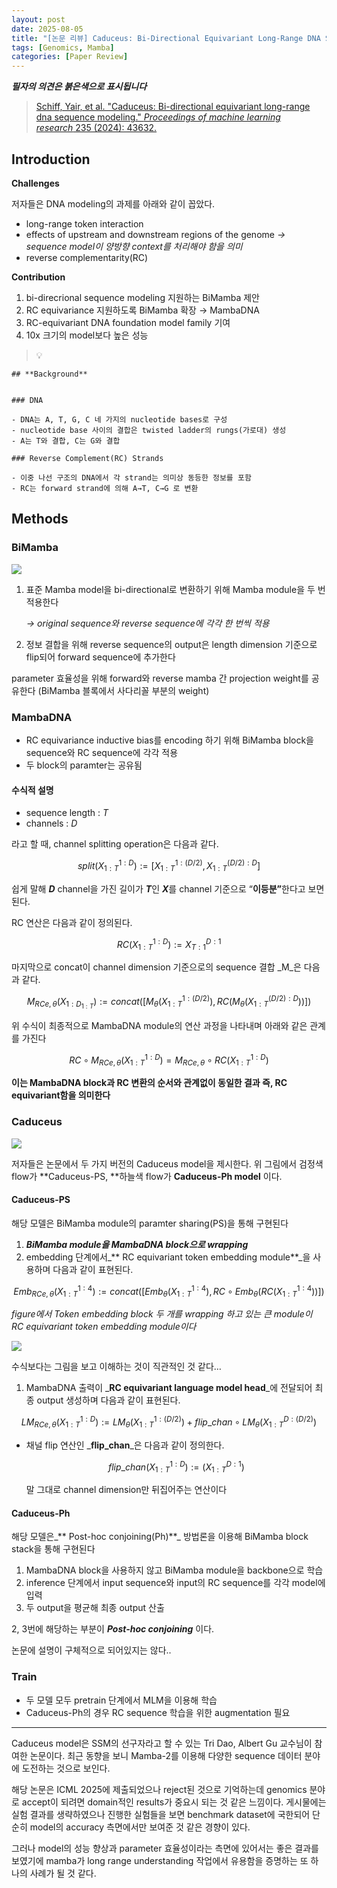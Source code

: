 ```yaml
---
layout: post
date: 2025-08-05
title: "[논문 리뷰] Caduceus: Bi-Directional Equivariant Long-Range DNA Sequence Modeling"
tags: [Genomics, Mamba]
categories: [Paper Review]
---
```


<span class="notion-red">_**필자의 의견은 붉은색으로 표시됩니다**_</span>


> [Schiff, Yair, et al. "Caduceus: Bi-directional equivariant long-range dna sequence modeling." ](https://pmc.ncbi.nlm.nih.gov/articles/PMC12189541/)[_Proceedings of machine learning research_](https://pmc.ncbi.nlm.nih.gov/articles/PMC12189541/)[ 235 (2024): 43632.](https://pmc.ncbi.nlm.nih.gov/articles/PMC12189541/)



## Introduction


**Challenges**


저자들은 DNA modeling의 과제를 아래와 같이 꼽았다.

- long-range token interaction
- effects of upstream and downstream regions of the genome 
_→ sequence model이 양방향 context를 처리해야 함을 의미_
- reverse complementarity(RC)

**Contribution**

1. bi-direcrional sequence modeling 지원하는 BiMamba 제안
1. RC equivariance 지원하도록 BiMamba 확장 → MambaDNA
1. RC-equivariant DNA foundation model family 기여
1. 10x 크기의 model보다 높은 성능

> 💡 


	## **Background**


	### DNA

	- DNA는 A, T, G, C 네 가지의 nucleotide bases로 구성
	- nucleotide base 사이의 결합은 twisted ladder의 rungs(가로대) 생성
	- A는 T와 결합, C는 G와 결합

	### Reverse Complement(RC) Strands

	- 이중 나선 구조의 DNA에서 각 strand는 의미상 동등한 정보를 포함
	- RC는 forward strand에 의해 A→T, C→G 로 변환


## Methods



### BiMamba


![](https://prod-files-secure.s3.us-west-2.amazonaws.com/542b861c-36a8-4051-84e5-8804b6728dba/2c247d59-7815-4980-99f0-8f0d21f445a7/image.png?X-Amz-Algorithm=AWS4-HMAC-SHA256&X-Amz-Content-Sha256=UNSIGNED-PAYLOAD&X-Amz-Credential=ASIAZI2LB466Y54CGJUK%2F20250902%2Fus-west-2%2Fs3%2Faws4_request&X-Amz-Date=20250902T150107Z&X-Amz-Expires=3600&X-Amz-Security-Token=IQoJb3JpZ2luX2VjEMb%2F%2F%2F%2F%2F%2F%2F%2F%2F%2FwEaCXVzLXdlc3QtMiJHMEUCICl6FZ3yD67DdCshzWEJ%2BwWDFuBaq3bCR0ODCMYHfIHhAiEA4spm6ZsZ5BJbT%2Fk2ckR7lIUsY40%2BzR2Rzhokz4O8sakq%2FwMILxAAGgw2Mzc0MjMxODM4MDUiDDvJ67Vut6aM13JBOircA1aKhY7ugYgl9o3U65j33DBDT90tZos585d2dqC9StP9LyEHQOoF69pbTOhtq6MivkDaFPQMeY6ek8UH1Btk%2Ba1G%2B%2FaQdLl4w8dUtavxm6fxLqrFYCoEFG50PLe8Ytouhua%2BPAPOtm3DjzPwZraUBGy%2FuIdnfa0gZ6t8ZgDbVDL6VMsFI93G%2BHwlia2c%2FzrSuadV28IEJLQl68E7O7ajpTxCh%2B4kli1%2BkDwfnywdmzmw1DNGOp3c7c9TFj2eIN9uJck%2BJap8BjPa92%2Bh9ZSbFc7yI%2BZvaSrfYgG8b%2FqQ3VkRF4bLHMDAAcyvUkxulLRqaridum%2Feh9S%2B62raRFXDzE5Bv41RE2MoUvpMT097tcEprVg2pcrSspT40epSxQi0VH%2B4N9H%2Fl2f%2F4K2DlMeCo1cc1nu%2B8SjVbt1dGGHpyAos4SUNCGk5Ad5wOq%2FhUVyRuTvkJEomN%2FKhVRKG6JEGOJE4c0k36zsmC4daiDwr4arGAwEak2DwEdJaRt5fyksm2XJIm0O2gIM8A0JaTUMlDYcVErSQfG3xri7xRbVU5dUehkQngvcV2GGsUFTDGr68fsxtOgzSJr3YpWRyZ3ZxtdqFC2zN6iur%2BEW8ZqF%2BsOHuhCm4GGcsnyyEDTRZMIfn28UGOqUBJen71ea9y9TrsfYr8ckAvVjf9NESrDrdnQKVIXHpsy%2BIo6EZBMYC374t8ONxDgR2n7eCOoeGWwyLcD%2BphgcCfmIh%2BXGP9qr5SAfOFq1hx80vpE%2FE%2BgSVSsOVSYP51QJ0wl%2FYuT6LjniX3%2FtrUbQ21hS%2FiJ91cJfG%2BoFEAvR23fqBn4C8s5DH%2BSZlG%2B0XGTE7iC%2B6kbiEPKoHkV%2BfGx34mB%2F01f4u&X-Amz-Signature=27076b548b17f4790e79dfb362011b058fa036bb8e428edb47eeeed7e47b6a9a&X-Amz-SignedHeaders=host&x-amz-checksum-mode=ENABLED&x-id=GetObject)

1. 표준 Mamba model을 bi-directional로 변환하기 위해 Mamba module을 두 번 적용한다

	_→ original sequence와 reverse sequence에 각각 한 번씩 적용_

1. 정보 결합을 위해 reverse sequence의 output은 length dimension 기준으로 flip되어 forward sequence에 추가한다

parameter 효율성을 위해 forward와 reverse mamba 간 projection weight를 공유한다 (BiMamba 블록에서 사다리꼴 부분의 weight)



### MambaDNA

- RC equivariance inductive bias를 encoding 하기 위해 BiMamba block을 sequence와 RC sequence에 각각 적용
- 두 block의 paramter는 공유됨


#### 수식적 설명

- sequence length : _T_
- channels : _D_

라고 할 때,  channel splitting operation은 다음과 같다.


$$
split(X^{1:D}_{1:T}):=[X^{1:(D/2)}_{1:T},X^{(D/2):D}_{1:T}]
$$


<span class="notion-red">쉽게 말해 </span><span class="notion-red">_**D**_</span><span class="notion-red"> channel을 가진 길이가 </span><span class="notion-red">_**T**_</span><span class="notion-red">인 </span><span class="notion-red">_**X**_</span><span class="notion-red">를 channel 기준으로 “</span><span class="notion-red">**이등분”**</span><span class="notion-red">한다고 보면 된다.</span>


RC 연산은 다음과 같이 정의된다.


$$
RC(X^{1:D}_{1:T}):=X^{D:1}_{T:1}
$$


마지막으로 concat이 channel dimension 기준으로의 sequence 결합 _M_은 다음과 같다.


$$
M_{RCe,\theta}(X_{1:D_{1:T}}):=concat([M_{\theta}(X^{1:(D/2)}_{1:T}),RC(M_{\theta}(X^{(D/2):D}_{1:T}))])
$$


위 수식이 최종적으로 MambaDNA module의 연산 과정을 나타내며 아래와 같은 관계를 가진다


$$
RC\circ M_{RCe,\theta}(X^{1:D}_{1:T}) = M_{RCe,\theta} \circ RC(X^{1:D}_{1:T})
$$


**이는 MambaDNA block과 RC 변환의 순서와 관계없이 동일한 결과 즉, RC equivariant함을 의미한다**



### Caduceus


![](https://prod-files-secure.s3.us-west-2.amazonaws.com/542b861c-36a8-4051-84e5-8804b6728dba/f94a60d7-8145-473b-aef9-7c68d3ec604a/image.png?X-Amz-Algorithm=AWS4-HMAC-SHA256&X-Amz-Content-Sha256=UNSIGNED-PAYLOAD&X-Amz-Credential=ASIAZI2LB466Y54CGJUK%2F20250902%2Fus-west-2%2Fs3%2Faws4_request&X-Amz-Date=20250902T150107Z&X-Amz-Expires=3600&X-Amz-Security-Token=IQoJb3JpZ2luX2VjEMb%2F%2F%2F%2F%2F%2F%2F%2F%2F%2FwEaCXVzLXdlc3QtMiJHMEUCICl6FZ3yD67DdCshzWEJ%2BwWDFuBaq3bCR0ODCMYHfIHhAiEA4spm6ZsZ5BJbT%2Fk2ckR7lIUsY40%2BzR2Rzhokz4O8sakq%2FwMILxAAGgw2Mzc0MjMxODM4MDUiDDvJ67Vut6aM13JBOircA1aKhY7ugYgl9o3U65j33DBDT90tZos585d2dqC9StP9LyEHQOoF69pbTOhtq6MivkDaFPQMeY6ek8UH1Btk%2Ba1G%2B%2FaQdLl4w8dUtavxm6fxLqrFYCoEFG50PLe8Ytouhua%2BPAPOtm3DjzPwZraUBGy%2FuIdnfa0gZ6t8ZgDbVDL6VMsFI93G%2BHwlia2c%2FzrSuadV28IEJLQl68E7O7ajpTxCh%2B4kli1%2BkDwfnywdmzmw1DNGOp3c7c9TFj2eIN9uJck%2BJap8BjPa92%2Bh9ZSbFc7yI%2BZvaSrfYgG8b%2FqQ3VkRF4bLHMDAAcyvUkxulLRqaridum%2Feh9S%2B62raRFXDzE5Bv41RE2MoUvpMT097tcEprVg2pcrSspT40epSxQi0VH%2B4N9H%2Fl2f%2F4K2DlMeCo1cc1nu%2B8SjVbt1dGGHpyAos4SUNCGk5Ad5wOq%2FhUVyRuTvkJEomN%2FKhVRKG6JEGOJE4c0k36zsmC4daiDwr4arGAwEak2DwEdJaRt5fyksm2XJIm0O2gIM8A0JaTUMlDYcVErSQfG3xri7xRbVU5dUehkQngvcV2GGsUFTDGr68fsxtOgzSJr3YpWRyZ3ZxtdqFC2zN6iur%2BEW8ZqF%2BsOHuhCm4GGcsnyyEDTRZMIfn28UGOqUBJen71ea9y9TrsfYr8ckAvVjf9NESrDrdnQKVIXHpsy%2BIo6EZBMYC374t8ONxDgR2n7eCOoeGWwyLcD%2BphgcCfmIh%2BXGP9qr5SAfOFq1hx80vpE%2FE%2BgSVSsOVSYP51QJ0wl%2FYuT6LjniX3%2FtrUbQ21hS%2FiJ91cJfG%2BoFEAvR23fqBn4C8s5DH%2BSZlG%2B0XGTE7iC%2B6kbiEPKoHkV%2BfGx34mB%2F01f4u&X-Amz-Signature=54be6de897bac6f4b832d68ae9b8bfe26859c840c09057408a1c3589a9f76a2b&X-Amz-SignedHeaders=host&x-amz-checksum-mode=ENABLED&x-id=GetObject)


저자들은 논문에서 두 가지 버전의 Caduceus model을 제시한다. 위 그림에서 검정색 flow가 **Caduceus-PS, **하늘색 flow가 **Caduceus-Ph model** 이다.



#### Caduceus-PS


해당 모델은 BiMamba module의 paramter sharing(PS)을 통해 구현된다

1. _**BiMamba module을 MambaDNA block으로 wrapping**_
1. embedding 단계에서_** RC equivariant token embedding module**_을 사용하며 다음과 같이 표현된다.

$$
Emb_{RCe,\theta}(X^{1:4}_{1:T}):=concat([Emb_{\theta}(X^{1:4}_{1:T}),RC \circ Emb_{\theta}(RC(X^{1:4}_{1:T}))])
$$


_figure에서 Token embedding block 두 개를 wrapping 하고 있는 큰 module이 RC equivariant token embedding module이다_


![](https://prod-files-secure.s3.us-west-2.amazonaws.com/542b861c-36a8-4051-84e5-8804b6728dba/b175e4da-71eb-4e91-8c23-a06dabe673c9/image.png?X-Amz-Algorithm=AWS4-HMAC-SHA256&X-Amz-Content-Sha256=UNSIGNED-PAYLOAD&X-Amz-Credential=ASIAZI2LB466Y54CGJUK%2F20250902%2Fus-west-2%2Fs3%2Faws4_request&X-Amz-Date=20250902T150107Z&X-Amz-Expires=3600&X-Amz-Security-Token=IQoJb3JpZ2luX2VjEMb%2F%2F%2F%2F%2F%2F%2F%2F%2F%2FwEaCXVzLXdlc3QtMiJHMEUCICl6FZ3yD67DdCshzWEJ%2BwWDFuBaq3bCR0ODCMYHfIHhAiEA4spm6ZsZ5BJbT%2Fk2ckR7lIUsY40%2BzR2Rzhokz4O8sakq%2FwMILxAAGgw2Mzc0MjMxODM4MDUiDDvJ67Vut6aM13JBOircA1aKhY7ugYgl9o3U65j33DBDT90tZos585d2dqC9StP9LyEHQOoF69pbTOhtq6MivkDaFPQMeY6ek8UH1Btk%2Ba1G%2B%2FaQdLl4w8dUtavxm6fxLqrFYCoEFG50PLe8Ytouhua%2BPAPOtm3DjzPwZraUBGy%2FuIdnfa0gZ6t8ZgDbVDL6VMsFI93G%2BHwlia2c%2FzrSuadV28IEJLQl68E7O7ajpTxCh%2B4kli1%2BkDwfnywdmzmw1DNGOp3c7c9TFj2eIN9uJck%2BJap8BjPa92%2Bh9ZSbFc7yI%2BZvaSrfYgG8b%2FqQ3VkRF4bLHMDAAcyvUkxulLRqaridum%2Feh9S%2B62raRFXDzE5Bv41RE2MoUvpMT097tcEprVg2pcrSspT40epSxQi0VH%2B4N9H%2Fl2f%2F4K2DlMeCo1cc1nu%2B8SjVbt1dGGHpyAos4SUNCGk5Ad5wOq%2FhUVyRuTvkJEomN%2FKhVRKG6JEGOJE4c0k36zsmC4daiDwr4arGAwEak2DwEdJaRt5fyksm2XJIm0O2gIM8A0JaTUMlDYcVErSQfG3xri7xRbVU5dUehkQngvcV2GGsUFTDGr68fsxtOgzSJr3YpWRyZ3ZxtdqFC2zN6iur%2BEW8ZqF%2BsOHuhCm4GGcsnyyEDTRZMIfn28UGOqUBJen71ea9y9TrsfYr8ckAvVjf9NESrDrdnQKVIXHpsy%2BIo6EZBMYC374t8ONxDgR2n7eCOoeGWwyLcD%2BphgcCfmIh%2BXGP9qr5SAfOFq1hx80vpE%2FE%2BgSVSsOVSYP51QJ0wl%2FYuT6LjniX3%2FtrUbQ21hS%2FiJ91cJfG%2BoFEAvR23fqBn4C8s5DH%2BSZlG%2B0XGTE7iC%2B6kbiEPKoHkV%2BfGx34mB%2F01f4u&X-Amz-Signature=e4f84b02e51ce65bc497b8aba2949b33d7c6cad1b01a17de73072f0fa0ddd3f9&X-Amz-SignedHeaders=host&x-amz-checksum-mode=ENABLED&x-id=GetObject)


<span class="notion-red">수식보다는 그림을 보고 이해하는 것이 직관적인 것 같다…</span>

1. MambaDNA 출력이 _**RC equivariant language model head**_에 전달되어 최종 output 생성하며 다음과 같이 표현된다.

$$
LM_{RCe,\theta}(X^{1:D}_{1:T}):= LM_{\theta}(X^{1:(D/2)}_{1:T})+flip\_chan\circ LM_{\theta}(X^{D:(D/2)}_{1:T})
$$

- 채널 flip 연산인 _**flip\_chan**_은 다음과 같이 정의한다.

	$$
	flip\_chan(X^{1:D}_{1:T}):=(X^{D:1}_{1:T})
	$$


	말 그대로 channel dimension만 뒤집어주는 연산이다



#### Caduceus-Ph


해당 모델은_** Post-hoc conjoining(Ph)**_ 방법론을 이용해 BiMamba block stack을 통해 구현된다

1. MambaDNA block을 사용하지 않고 BiMamba module을 backbone으로 학습
1. inference 단계에서 input sequence와 input의 RC sequence를 각각 model에 입력
1. 두 output을 평균해 최종 output 산출

2, 3번에 해당하는 부분이 _**Post-hoc conjoining**_ 이다.


<span class="notion-red">논문에 설명이 구체적으로 되어있지는 않다..</span>



### Train

- 두 모델 모두 pretrain 단계에서 MLM을 이용해 학습
- Caduceus-Ph의 경우 RC sequence 학습을 위한 augmentation 필요

---


<span class="notion-red">Caduceus model은 SSM의 선구자라고 할 수 있는 Tri Dao, Albert Gu 교수님이 참여한 논문이다. 최근 동향을 보니 Mamba-2를 이용해 다양한 sequence 데이터 분야에 도전하는 것으로 보인다.</span>


<span class="notion-red">해당 논문은 ICML 2025에 제출되었으나 reject된 것으로 기억하는데 genomics 분야로 accept이 되려면 domain적인 results가 중요시 되는 것 같은 느낌이다. 게시물에는 실험 결과를 생략하였으나 진행한 실험들을 보면 benchmark dataset에 국한되어 단순히 model의 accuracy 측면에서만 보여준 것 같은 경향이 있다.</span>


<span class="notion-red">그러나 model의 성능 향상과 parameter 효율성이라는 측면에 있어서는 좋은 결과를 보였기에 mamba가 long range understanding 작업에서 유용함을 증명하는 또 하나의 사례가 될 것 같다.</span>

